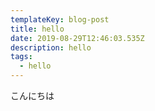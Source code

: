 ```yaml
---
templateKey: blog-post
title: hello
date: 2019-08-29T12:46:03.535Z
description: hello
tags:
  - hello
---
```


こんにちは
